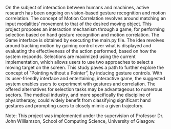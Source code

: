On the subject of interaction between humans and machines, active research has been ongoing on vision-based gesture recognition and motion correlation. The concept of Motion Correlation revolves around matching an input modalities’ movement to that of the desired moving object.
This project proposes an interaction mechanism through a game, for performing selection based on hand gesture recognition and motion correlation. The Game interface is obtained by executing the main.py file.
The idea revolves around tracking motion by gaining control over what is displayed and evaluating the effectiveness of the action performed, based on how the system responds. 
Selections are maximized using the current implementation, which allows users to use two approaches to select a moving target on the screen. This study paves a path to further explore the concept of ”Pointing without a Pointer”, by inducing gesture controls. With its user-friendly interface and entertaining, interactive game, the suggested system enables users to experiment with gestures and correlation. 
The offered alternatives for selection tasks may be advantageous to numerous sectors. The medical industry, and more specifically the discipline of physiotherapy, could widely benefit from classifying significant hand gestures and prompting users to closely mimic a given trajectory.

Note: This project was implemented under the supervision of Professor Dr. John Williamson, School of Computing Science, University of Glasgow.
